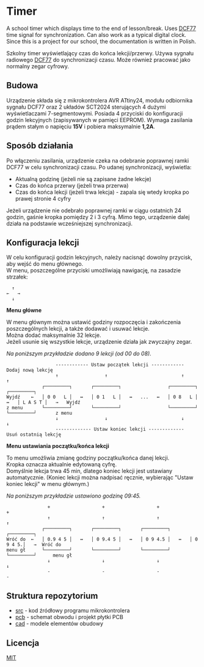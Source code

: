 # Timer

A school timer which displays time to the end of lesson/break. Uses [DCF77](https://en.wikipedia.org/wiki/DCF77) time signal for synchronization. Can also work as a typical digital clock. Since this is a project for our school, the documentation is written in Polish.

Szkolny timer wyświetlający czas do końca lekcji/przerwy. Używa sygnału radiowego [DCF77](https://en.wikipedia.org/wiki/DCF77) do synchronizacji czasu. Może również pracować jako normalny zegar cyfrowy.

## Budowa

Urządzenie składa się z mikrokontrolera AVR ATtiny24, modułu odbiornika sygnału DCF77 oraz 2 układów SCT2024 sterujących 4 dużymi wyświetlaczami 7-segmentowymi. Posiada 4 przyciski do konfiguracji godzin lekcyjnych (zapisywanych w pamięci EEPROM). Wymaga zasilania prądem stałym o napięciu **15V** i pobiera maksymalnie **1,2A**.

## Sposób działania

Po włączeniu zasilania, urządzenie czeka na odebranie poprawnej ramki DCF77 w celu synchronizacji czasu. Po udanej synchronizacji, wyświetla:

* Aktualną godzinę (jeżeli nie są zapisane żadne lekcje)
* Czas do końca przerwy (jeżeli trwa przerwa)
* Czas do końca lekcji (jeżeli trwa lekcja) - zapala się wtedy kropka po prawej stronie 4 cyfry

Jeżeli urządzenie nie odebrało poprawnej ramki w ciągu ostatnich 24 godzin, gaśnie kropka pomiędzy 2 i 3 cyfrą. Mimo tego, urządzenie dalej działa na podstawie wcześniejszej synchronizacji.

## Konfiguracja lekcji

W celu konfiguracji godzin lekcyjnych, należy nacisnąć dowolny przycisk, aby wejść do menu głównego.\
W menu, poszczególne przyciski umożliwiają nawigację, na zasadzie strzałek:

```
  ↑  
←   →
  ↓  
```

**Menu główne**

W menu głównym można ustawić godziny rozpoczęcia i zakończenia poszczególnych lekcji, a także dodawać i usuwać lekcje.\
Można dodać maksymalnie 32 lekcje.\
Jeżeli usunie się wszystkie lekcje, urządzenie działa jak zwyczajny zegar.

_Na poniższym przykładzie dodano 9 lekcji (od 00 do 08)._

```
                  ------------ Ustaw początek lekcji ------------         Dodaj nową lekcję          
                  ↑                 ↑                           ↑                 ↑                  
             ┌─────────┐       ┌─────────┐                 ┌─────────┐       ┌─────────┐             
Wyjdź    ←   │ 0 0   L │   ↔   │ 0 1   L │   ↔   ...   ↔   │ 0 8   L │   ↔   │ L A S T │   →   Wyjdź 
z menu       └─────────┘       └─────────┘                 └─────────┘       └─────────┘       z menu
                  ↓                 ↓                           ↓                 ↓                  
                  ------------- Ustaw koniec lekcji -------------        Usuń ostatnią lekcję        
```

**Menu ustawiania początku/końca lekcji**

To menu umożliwia zmianę godziny początku/końca danej lekcji.\
Kropka oznacza aktualnie edytowaną cyfrę.\
Domyślnie lekcja trwa 45 min, dlatego koniec lekcji jest ustawiany automatycznie. (Koniec lekcji można nadpisać ręcznie, wybierając "Ustaw koniec lekcji" w menu głównym.)

_Na poniższym przykładzie ustawiono godzinę 09:45._

```
               +                   +                   +                   +               
               ↑                   ↑                   ↑                   ↑               
             ┌─────────┐       ┌─────────┐       ┌─────────┐       ┌─────────┐             
Wróć do  ←   │ 0.9 4 5 │   ↔   │ 0 9.4 5 │   ↔   │ 0 9 4.5 │   ↔   │ 0 9 4 5.│   →  Wróć do
menu gł      └─────────┘       └─────────┘       └─────────┘       └─────────┘      menu gł
               ↓                   ↓                   ↓                   ↓               
               -                   -                   -                   -               
```

## Struktura repozytorium

* [src](src) - kod źródłowy programu mikrokontrolera
* [pcb](pcb) - schemat obwodu i projekt płytki PCB
* [cad](cad) - modele elementów obudowy

## Licencja

[MIT](LICENSE)
